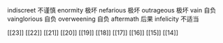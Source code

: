 




indiscreet 不谨慎
enormity 极坏
nefarious 极坏
outrageous 极坏
vain 自负
vainglorious 自负
overweening 自负
aftermath 后果
infelicity 不适当

[[23]]
[[22]]
[[21]]
[[20]]
[[19]]
[[18]]
[[17]]
[[16]]
[[15]]
[[14]]